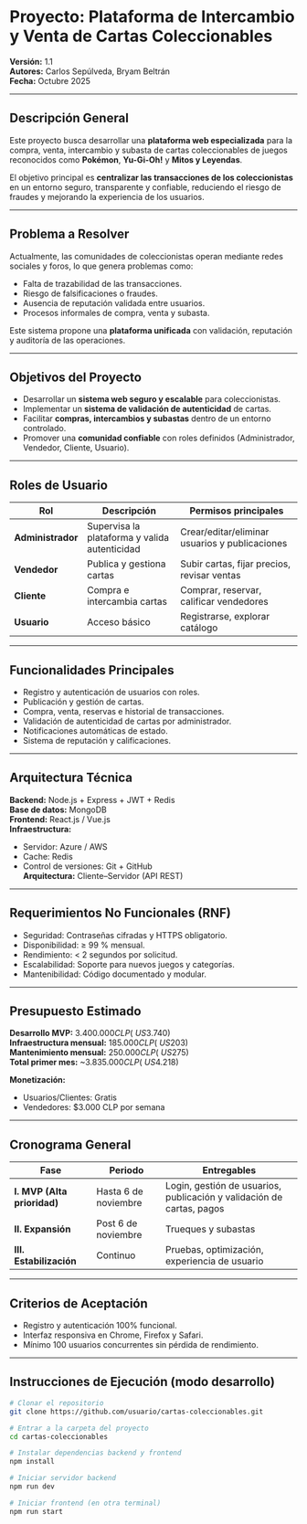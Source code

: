 # Proyecto: Plataforma de Intercambio y Venta de Cartas Coleccionables

**Versión:** 1.1  
**Autores:** Carlos Sepúlveda, Bryam Beltrán  
**Fecha:** Octubre 2025  

---

##  Descripción General

Este proyecto busca desarrollar una **plataforma web especializada** para la compra, venta, intercambio y subasta de cartas coleccionables de juegos reconocidos como **Pokémon**, **Yu-Gi-Oh!** y **Mitos y Leyendas**.

El objetivo principal es **centralizar las transacciones de los coleccionistas** en un entorno seguro, transparente y confiable, reduciendo el riesgo de fraudes y mejorando la experiencia de los usuarios.

---

## Problema a Resolver

Actualmente, las comunidades de coleccionistas operan mediante redes sociales y foros, lo que genera problemas como:

- Falta de trazabilidad de las transacciones.  
- Riesgo de falsificaciones o fraudes.  
- Ausencia de reputación validada entre usuarios.  
- Procesos informales de compra, venta y subasta.  

Este sistema propone una **plataforma unificada** con validación, reputación y auditoría de las operaciones.

---

##  Objetivos del Proyecto

- Desarrollar un **sistema web seguro y escalable** para coleccionistas.  
- Implementar un **sistema de validación de autenticidad** de cartas.  
- Facilitar **compras, intercambios y subastas** dentro de un entorno controlado.  
- Promover una **comunidad confiable** con roles definidos (Administrador, Vendedor, Cliente, Usuario).

---

## Roles de Usuario

| Rol | Descripción | Permisos principales |
|-----|--------------|----------------------|
| **Administrador** | Supervisa la plataforma y valida autenticidad | Crear/editar/eliminar usuarios y publicaciones |
| **Vendedor** | Publica y gestiona cartas | Subir cartas, fijar precios, revisar ventas |
| **Cliente** | Compra e intercambia cartas | Comprar, reservar, calificar vendedores |
| **Usuario** | Acceso básico | Registrarse, explorar catálogo |

---

## Funcionalidades Principales

- Registro y autenticación de usuarios con roles.  
- Publicación y gestión de cartas.  
- Compra, venta, reservas e historial de transacciones.  
- Validación de autenticidad de cartas por administrador.  
- Notificaciones automáticas de estado.  
- Sistema de reputación y calificaciones.  

---

##  Arquitectura Técnica

**Backend:** Node.js + Express + JWT + Redis  
**Base de datos:** MongoDB  
**Frontend:** React.js / Vue.js  
**Infraestructura:**  
- Servidor: Azure / AWS  
- Cache: Redis  
- Control de versiones: Git + GitHub  
**Arquitectura:** Cliente–Servidor (API REST)

---

## Requerimientos No Funcionales (RNF)

- Seguridad: Contraseñas cifradas y HTTPS obligatorio.  
- Disponibilidad: ≥ 99 % mensual.  
- Rendimiento: < 2 segundos por solicitud.  
- Escalabilidad: Soporte para nuevos juegos y categorías.  
- Mantenibilidad: Código documentado y modular.  

---

##  Presupuesto Estimado

**Desarrollo MVP:** $3.400.000 CLP (~US$3.740)  
**Infraestructura mensual:** $185.000 CLP (~US$203)  
**Mantenimiento mensual:** $250.000 CLP (~US$275)  
**Total primer mes:** ~$3.835.000 CLP (~US$4.218)

**Monetización:**  
- Usuarios/Clientes: Gratis  
- Vendedores: $3.000 CLP por semana  

---

## Cronograma General

| Fase | Periodo | Entregables |
|------|----------|-------------|
| **I. MVP (Alta prioridad)** | Hasta 6 de noviembre | Login, gestión de usuarios, publicación y validación de cartas, pagos |
| **II. Expansión** | Post 6 de noviembre | Trueques y subastas |
| **III. Estabilización** | Continuo | Pruebas, optimización, experiencia de usuario |

---

##  Criterios de Aceptación

- Registro y autenticación 100% funcional.  
- Interfaz responsiva en Chrome, Firefox y Safari.  
- Mínimo 100 usuarios concurrentes sin pérdida de rendimiento.  

---

## Instrucciones de Ejecución (modo desarrollo)

```bash
# Clonar el repositorio
git clone https://github.com/usuario/cartas-coleccionables.git

# Entrar a la carpeta del proyecto
cd cartas-coleccionables

# Instalar dependencias backend y frontend
npm install

# Iniciar servidor backend
npm run dev

# Iniciar frontend (en otra terminal)
npm run start
